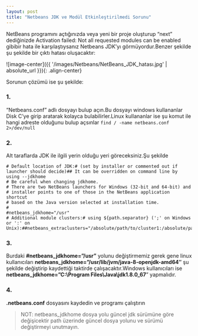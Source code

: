 ```yaml
---
layout: post
title: "Netbeans JDK ve Modül Etkinleştirilmedi Sorunu"
---
```


NetBeans programını açtığınızda veya yeni bir proje oluşturup “next” dediğinizde
Activation failed: Not all requested modules can be enabled gibibir hata ile karşılaştıysanız
Netbeans JDK’yı görmüyordur.Benzer şekilde şu şekilde bir çıktı hatası oluşacaktır:

![image-center]({{ '/images/Netbeans/NetBeans_JDK_hatası.jpg' | absolute_url }}){: .align-center}

Sorunun çözümü ise şu şekilde:

### 1.

“Netbeans.conf” adlı dosyayı bulup açın.Bu dosyayı windows kullananlar Disk C’ye girip aratarak kolayca bulabilirler.Linux kullananlar ise şu komut ile hangi adreste olduğunu bulup açsınlar
`find / -name netbeans.conf 2>/dev/null`

### 2.

Alt taraflarda JDK ile ilgili yerin olduğu yeri göreceksiniz.Şu şekilde

```
# Default location of JDK:# (set by installer or commented out if launcher should decide)## It can be overridden on command line by using --jdkhome
# Be careful when changing jdkhome.
# There are two NetBeans launchers for Windows (32-bit and 64-bit) and
# installer points to one of those in the NetBeans application shortcut
# based on the Java version selected at installation time.
#
#netbeans_jdkhome="/usr"
# Additional module clusters:# using ${path.separator} (';' on Windows or ':' on Unix):##netbeans_extraclusters="/absolute/path/to/cluster1:/absolute/path/to/cluster2"
```

### 3.

Burdaki **#netbeans_jdkhome=”/usr”** yolunu değiştirmemiz gerek
gene linux kullanıcıları **netbeans_jdkhome=”/usr/lib/jvm/java-8-openjdk-amd64″**
şu şekilde değiştirip kaydettiği taktirde çalışacaktır.Windows kullanıcıları ise
**netbeans_jdkhome=”C:\Program Files\Java\jdk1.8.0_67**” yapmalıdır.

### 4.

**.netbeans.conf** dosyasını kaydedin ve programı çalıştırın

> NOT: netbeans_jdkhome dosya yolu güncel jdk sürümüne göre değişicektir path üzerinde güncel dosya yolunu ve sürümü değiştirmeyi unutmayın.